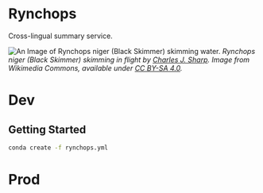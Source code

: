 # Rynchops
Cross-lingual summary service.

![An Image of Rynchops niger (Black Skimmer) skimming water.](https://upload.wikimedia.org/wikipedia/commons/2/27/Black_skimmer_%28Rynchops_niger%29_in_flight.jpg)
_Rynchops niger (Black Skimmer) skimming in flight by [Charles J. Sharp](https://en.wikipedia.org/wiki/File:Black_skimmer_(Rynchops_niger)_in_flight.jpg). Image from Wikimedia Commons, available under [CC BY-SA 4.0](https://creativecommons.org/licenses/by-sa/4.0/deed.en)._


# Dev
## Getting Started

```bash
conda create -f rynchops.yml
```

# Prod

